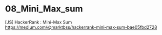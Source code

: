 # 08_Mini_Max_sum
[JS] HackerRank : Mini-Max Sum
https://medium.com/@marktbss/hackerrank-mini-max-sum-bae05fbd2728

